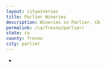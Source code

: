 ```yaml
---
layout: citywineries
title: Parlier Wineries
description: Wineries in Parlier, CA
permalink: /ca/fresno/parlier/
state: ca
county: fresno
city: parlier
---
```

-
